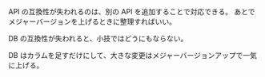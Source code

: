 API の互換性が失われるのは、別の API を追加することで対応できる。
あとでメジャーバージョンを上げるときに整理すればいい。

DB の互換性が失われると、小技ではどうにもならない。

DB はカラムを足すだけにして、大きな変更はメジャーバージョンアップで一気に上げる。
